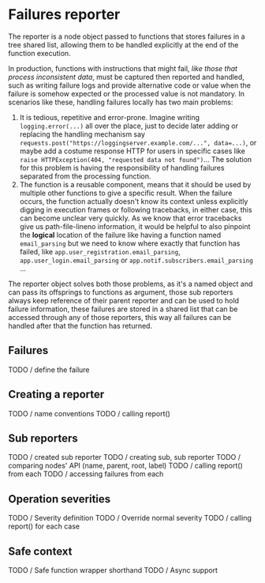 # Failures reporter
The reporter is a node object passed to functions that stores failures in a tree shared list, 
allowing them to be handled explicitly at the end of the function execution.

In production, functions with instructions that might fail, *like those that process inconsistent data*,
must be captured then reported and handled, such as writing failure logs and provide alternative code or value
when the failure is somehow expected or the processed value is not mandatory.
In scenarios like these, handling failures locally has two main problems: 

1. It is tedious, repetitive and error-prone. Imagine writing ``logging.error(...)`` all over the place,
   just to decide later adding or replacing the handling mechanism say ``requests.post("https://loggingserver.example.com/...", data=...)``,
   or maybe add a costume response HTTP for users in specific cases like ``raise HTTPException(404, "requested data not found")``...
   The solution for this problem is having the responsibility of handling failures separated from the processing function. 
2. The function is a reusable component, means that it should be used by multiple other functions to give a specific result.
   When the failure occurs, the function actually doesn't know its context unless explicitly digging in execution frames
   or following tracebacks, in either case, this can become unclear very quickly. As we know that error tracebacks 
   give us path-file-lineno information, it would be helpful to also pinpoint the **logical** location of the failure 
   like having a function named ``email_parsing`` but we need to know where exactly that function has failed, like
   ``app.user_registration.email_parsing``, ``app.user_login.email_parsing`` or ``app.notif.subscribers.email_parsing`` ...

The reporter object solves both those problems, as it's a named object and can pass its offsprings to functions as argument,
those sub reporters always keep reference of their parent reporter and can be used to hold failure information,
these failures are stored in a shared list that can be accessed through any of those reporters,
this way all failures can be handled after that the function has returned.

## Failures
TODO / define the failure

## Creating a reporter

TODO / name conventions
TODO / calling report()

## Sub reporters

TODO / created sub reporter
TODO / creating sub, sub reporter
TODO / comparing nodes' API (name, parent, root, label)
TODO / calling report() from each
TODO / accessing failures from each

## Operation severities

TODO / Severity definition
TODO / Override normal severity
TODO / calling report() for each case

## Safe context

TODO / Safe function wrapper shorthand
TODO / Async support
